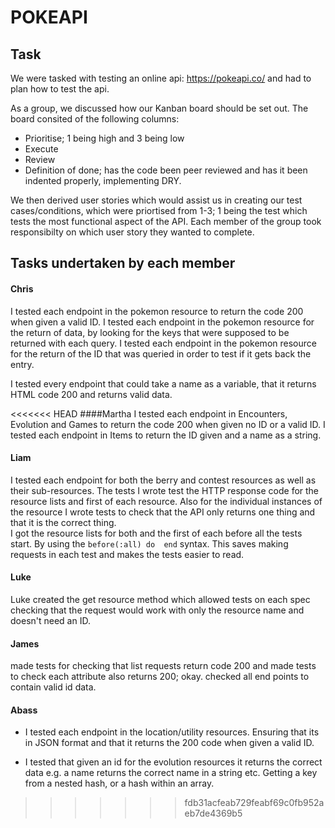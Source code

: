 # POKEAPI
## Task

We were tasked with testing an online api: <https://pokeapi.co/> and had to plan how to test the api.

As a group, we discussed how our Kanban board should be set out. The board consited of the following columns:

* Prioritise; 1 being high and 3 being low
* Execute
* Review
* Definition of done; has the code been peer reviewed and has it been indented properly, implementing DRY.

We then derived user stories which would assist us in creating our test cases/conditions, which were priortised from 1-3; 1 being the test which tests the most functional aspect of the API. Each member of the group took responsibilty on which user story they wanted to complete.

## Tasks undertaken by each member

#### Chris 
I tested each endpoint in the pokemon resource to return the code 200 when given a valid ID.
I tested each endpoint in the pokemon resource for the return of data, by looking for the keys that were supposed to be returned with each query. 
I tested each endpoint in the pokemon resource for the return of the ID that was queried in order to test if it gets back the entry. 

I tested every endpoint that could take a name as a variable, that it returns HTML code 200 and returns valid data.


<<<<<<< HEAD
####Martha
I tested each endpoint in Encounters, Evolution and Games to return the code 200 when given no ID or a valid ID.
I tested each endpoint in Items to return the ID given and a name as a string.

#### Liam
I tested each endpoint for both the berry and contest resources as well as their sub-resources. The tests I wrote test the HTTP response code for the resource lists and first of each resource. Also for the individual instances of the resource I wrote tests to check that the API only returns one thing and that it is the correct thing.  
I got the resource lists for both and the first of each before all the tests start. By using the
```before(:all) do  end```
syntax. This saves making requests in each test and makes the tests easier to read.

#### Luke
Luke created the get resource method which allowed tests on each spec checking that the request would work with only the resource name and doesn't need an ID.

#### James
made tests for checking that list requests return code 200 and made tests to check each attribute also returns 200; okay. checked all end points to contain valid id data.

#### Abass

* I tested each endpoint in the location/utility resources. Ensuring that its in JSON format and that it returns the 200 code when given a valid ID.

* I tested that given an id for the evolution resources it returns the correct data e.g. a name returns the correct name in a string etc. Getting a key from a nested hash, or a hash within an array.
>>>>>>> fdb31acfeab729feabf69c0fb952aeb7de4369b5
